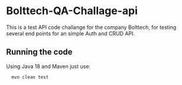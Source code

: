 # Bolttech-QA-Challage-api

This is a test API code challange for the company Bolttech, for testing several end points for an simple Auth and CRUD API.

## Running the code

Using Java 18 and Maven just use:
```bash
  mvn clean test
```
